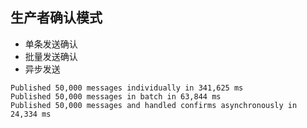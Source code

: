 
## 生产者确认模式


+ 单条发送确认
+ 批量发送确认
+ 异步发送

```console
Published 50,000 messages individually in 341,625 ms
Published 50,000 messages in batch in 63,844 ms
Published 50,000 messages and handled confirms asynchronously in 24,334 ms
```